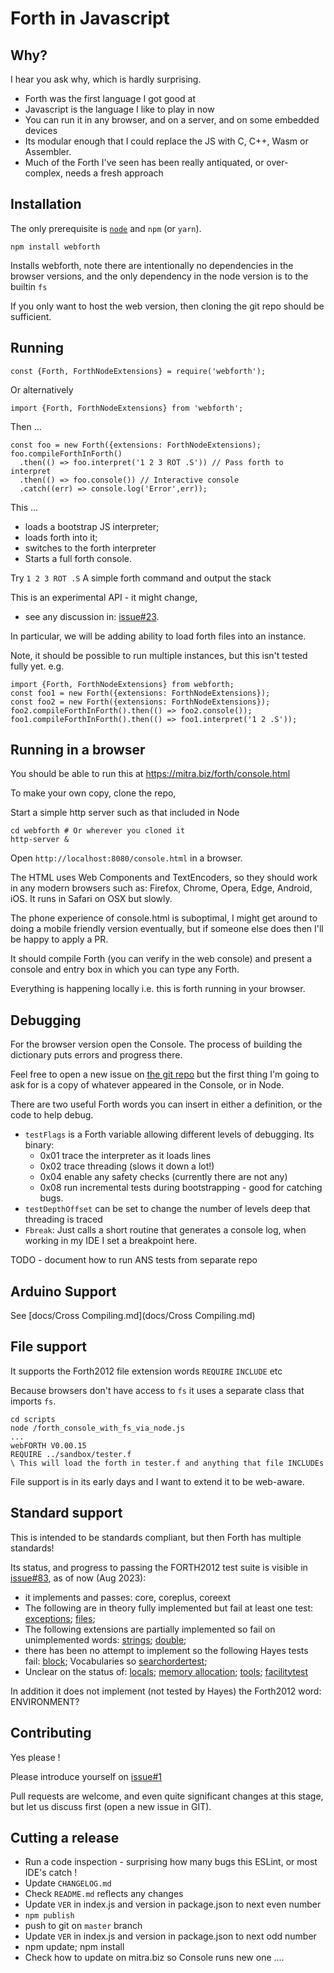 # Forth in Javascript
## Why?
I hear you ask why, which is hardly surprising. 
* Forth was the first language I got good at
* Javascript is the language I like to play in now
* You can run it in any browser, and on a server, and on some embedded devices
* Its modular enough that I could replace the JS with C, C++, Wasm or Assembler.
* Much of the Forth I've seen has been really antiquated, or over-complex, needs a fresh approach

## Installation
The only prerequisite is [`node`](https://nodejs.org) and `npm` (or `yarn`). 

```
npm install webforth
```
Installs webforth, note there are intentionally no dependencies 
in the browser versions, and the only dependency in the node version is to
the builtin `fs`

If you only want to host the web version, then cloning the git repo should be sufficient.

## Running

```
const {Forth, ForthNodeExtensions} = require('webforth');
```
Or alternatively
```
import {Forth, ForthNodeExtensions} from 'webforth';
```
Then ...
```
const foo = new Forth({extensions: ForthNodeExtensions);
foo.compileForthInForth()
  .then(() => foo.interpret('1 2 3 ROT .S')) // Pass forth to interpret
  .then(() => foo.console()) // Interactive console
  .catch((err) => console.log('Error',err));
```
This ... 

* loads a bootstrap JS interpreter; 
* loads forth into it; 
* switches to the forth interpreter
* Starts a full forth console.

Try `1 2 3 ROT .S` A simple forth command and output the stack

This is an experimental API - it might change, 
- see any discussion in: [issue#23](https://github.com/mitra42/webForth/issues/23).

In particular, we will be adding ability to load forth files into an instance.

Note, it should be possible to run multiple instances, but this isn't tested fully yet.
e.g. 
```
import {Forth, ForthNodeExtensions} from webforth;
const foo1 = new Forth({extensions: ForthNodeExtensions});
const foo2 = new Forth({extensions: ForthNodeExtensions});
foo2.compileForthInForth().then(() => foo2.console());
foo1.compileForthInForth().then(() => foo1.interpret('1 2 .S'));
```
## Running in a browser

You should be able to run this at https://mitra.biz/forth/console.html

To make your own copy, clone the repo,

Start a simple http server such as that included in Node
```
cd webforth # Or wherever you cloned it
http-server &
```
Open `http://localhost:8080/console.html` in a browser. 

The HTML uses Web Components and TextEncoders, so they should work in any modern browsers such as:
Firefox, Chrome, Opera, Edge, Android, iOS. It runs in Safari on OSX but slowly.

The phone experience of console.html is suboptimal, 
I might get around to doing a mobile friendly version eventually, 
but if someone else does then I'll be happy to apply a PR.

It should compile Forth (you can verify in the web console) and present a console and entry box
in which you can type any Forth. 

Everything is happening locally i.e. this is forth running in your browser.

## Debugging

For the browser version open the Console. 
The process of building the dictionary puts errors and progress there. 

Feel free to open a new issue on [the git repo](https://github.com/mitra42/webforth/issues) 
but the first thing I'm going to ask for is a copy of whatever appeared in the Console,
or in Node.

There are two useful Forth words you can insert in either a definition, or the code to help debug.
* `testFlags` is a Forth variable allowing different levels of debugging. Its binary:
  * 0x01 trace the interpreter as it loads lines 
  * 0x02 trace threading (slows it down a lot!)
  * 0x04 enable any safety checks (currently there are not any)
  * 0x08 run incremental tests during bootstrapping - good for catching bugs.
* `testDepthOffset` can be set to change the number of levels deep that threading is traced
* `Fbreak`: Just calls a short routine that generates a console log, when working in my IDE 
    I set a breakpoint here. 
  
TODO - document how to run ANS tests from separate repo
  
## Arduino Support
See [docs/Cross Compiling.md](docs/Cross Compiling.md)

## File support
It supports the Forth2012 file extension words `REQUIRE` `INCLUDE` etc

Because browsers don't have access to `fs` it uses a separate class
that imports `fs`.
```
cd scripts
node /forth_console_with_fs_via_node.js
...
webFORTH V0.00.15
REQUIRE ../sandbox/tester.f
\ This will load the forth in tester.f and anything that file INCLUDEs
```
File support is in its early days and I want to extend it to be web-aware.

## Standard support

This is intended to be standards compliant, but then Forth has multiple standards!

Its status, and progress to passing the FORTH2012 test suite is visible in 
[issue#83](https://github.com/mitra42/webForth/issues/83), 
as of now (Aug 2023):
* it implements and passes: core, coreplus, coreext 
* The following are in theory fully implemented but fail at least one test:
  [exceptions](https://github.com/mitra42/webForth/issues/106);
  [files](https://github.com/mitra42/webForth/issues/97);
* The following extensions are partially implemented so fail on unimplemented words:
  [strings](https://github.com/mitra42/webForth/issues/94);
  [double](https://github.com/mitra42/webForth/issues/93);
* there has been no attempt to implement so the following Hayes tests fail:
  [block](https://github.com/mitra42/webForth/issues/80);
  Vocabularies so [searchordertest](https://github.com/mitra42/webForth/issues/95);
* Unclear on the status of:
  [locals](https://github.com/mitra42/webForth/issues/50);
  [memory allocation](https://github.com/mitra42/webForth/issues/96);
  [tools](https://github.com/mitra42/webForth/issues/95);
  [facilitytest](https://github.com/mitra42/webForth/issues/107)

In addition it does not implement (not tested by Hayes) the Forth2012 word: ENVIRONMENT?

## Contributing

Yes please ! 

Please introduce yourself on [issue#1](https://github.com/mitra42/webforth/issues/1)

Pull requests are welcome, and even quite significant changes at this stage, 
but let us discuss first (open a new issue in GIT). 

## Cutting a release 
* Run a code inspection - surprising how many bugs this ESLint, or most IDE's catch ! 
* Update `CHANGELOG.md`
* Check `README.md` reflects any changes
* Update `VER` in index.js and version in package.json to next even number
* `npm publish`
* push to git on `master` branch
* Update `VER` in index.js and version in package.json to next odd number
* npm update; npm install
* Check how to update on mitra.biz so Console runs new one ....
